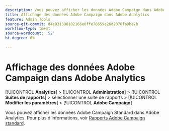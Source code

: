 ```yaml
---
description: Vous pouvez afficher les données Adobe Campaign dans Adobe Analytics
title: Affichage des données Adobe Campaign dans Adobe Analytics
feature: Admin Tools
source-git-commit: d4e831398182166e0ffe78659e26d2078fa9be7b
workflow-type: tm+mt
source-wordcount: '52'
ht-degree: 0%

---
```



# Affichage des données Adobe Campaign dans Adobe Analytics

[!UICONTROL **Analytics**] > [!UICONTROL **Administration**] > [!UICONTROL **Suites de rapports**] > sélectionner une suite de rapports > [!UICONTROL **Modifier les paramètres**] > [!UICONTROL **Adobe Campaign**]

Vous pouvez afficher les données Adobe Campaign Standard dans Adobe Analytics. Pour plus d’informations, voir [Rapports Adobe Campaign standard](/help/integrate/adobe-campaign.md).